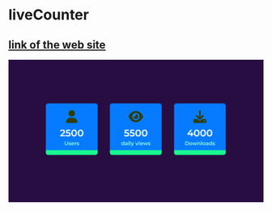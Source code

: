 # liveCounter
## [link of the web site](https://arkapro1.github.io/liveCounter/)
![ss of the website live counter](https://raw.githubusercontent.com/Arkapro1/liveCounter/main/ss.jpg.png)
